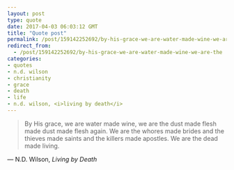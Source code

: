 ```yaml
---
layout: post
type: quote
date: 2017-04-03 06:03:12 GMT
title: "Quote post"
permalink: /post/159142252692/by-his-grace-we-are-water-made-wine-we-are-the
redirect_from: 
  - /post/159142252692/by-his-grace-we-are-water-made-wine-we-are-the
categories:
- quotes
- n.d. wilson
- christianity
- grace
- death
- life
- n.d. wilson, <i>living by death</i>
---
```

<blockquote>By His grace, we are water made wine, we are the dust made flesh made dust made flesh again. We are the whores made brides and the thieves made saints and the killers made apostles. We are the dead made living.</blockquote>

 — N.D. Wilson, <i>Living by Death</i>